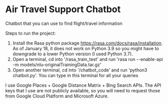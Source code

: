 # Air Travel Support Chatbot

Chatbot that you can use to find flight/travel information

Steps to run the project:

1. Install the Rasa python package https://rasa.com/docs/rasa/installation. As of January 18, it does not work on Python 3.9 so you might have to downgrade to a lower Python version (I used Python 3.7).
2. Open a terminal, cd into '/rasa_train_test' and run 'rasa run --enable-api -m models/nlu-originalTrainingData.tar.gz'
3. Open another terminal, cd into '/chatbot_code' and run 'python3 chatbot.py'. You can type in this terminal for all your queries

I use Google Places + Google Distance Matrix + Bing Search APIs. 
The API keys that I use are not publicly available, so you will need to request those from Google Cloud Platform and Microsoft Azure.
